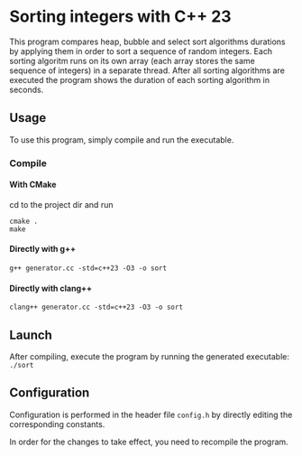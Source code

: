 # Sorting integers with C++ 23

This program compares heap, bubble and select sort algorithms durations by applying them in order to sort a sequence of random integers. Each sorting algoritm runs on its own array (each array stores the same sequence of integers) in a separate thread.
After all sorting algorithms are executed the program shows the duration of each sorting algorithm in seconds.

## Usage
To use this program, simply compile and run the executable.

### Compile

#### With CMake

cd to the project dir and run
```
cmake .
make
```

#### Directly with g++
`g++ generator.cc -std=c++23 -O3 -o sort`

#### Directly with clang++
`clang++ generator.cc -std=c++23 -O3 -o sort`

## Launch
After compiling, execute the program by running the generated executable:
`./sort`

## Configuration

Configuration is performed in the header file `config.h` by directly editing the corresponding constants.

In order for the changes to take effect, you need to recompile the program.